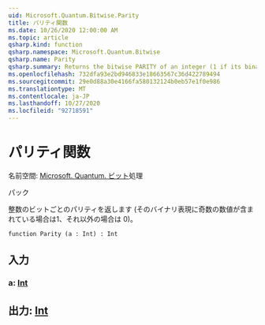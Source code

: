 ```yaml
---
uid: Microsoft.Quantum.Bitwise.Parity
title: パリティ関数
ms.date: 10/26/2020 12:00:00 AM
ms.topic: article
qsharp.kind: function
qsharp.namespace: Microsoft.Quantum.Bitwise
qsharp.name: Parity
qsharp.summary: Returns the bitwise PARITY of an integer (1 if its binary representation contains odd number of ones and 0 otherwise).
ms.openlocfilehash: 732dfa93e2bd946833e18663567c36d422789494
ms.sourcegitcommit: 29e0d88a30e4166fa580132124b0eb57e1f0e986
ms.translationtype: MT
ms.contentlocale: ja-JP
ms.lasthandoff: 10/27/2020
ms.locfileid: "92718591"
---
```

# <a name="parity-function"></a>パリティ関数

名前空間: [Microsoft. Quantum. ビット](xref:Microsoft.Quantum.Bitwise)処理

パック [](https://nuget.org/packages/)


整数のビットごとのパリティを返します (そのバイナリ表現に奇数の数値が含まれている場合は1、それ以外の場合は 0)。

```qsharp
function Parity (a : Int) : Int
```


## <a name="input"></a>入力

### <a name="a--int"></a>a: [Int](xref:microsoft.quantum.lang-ref.int)





## <a name="output--int"></a>出力: [Int](xref:microsoft.quantum.lang-ref.int)

